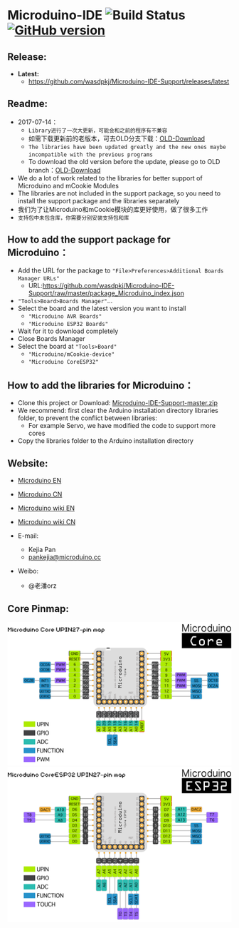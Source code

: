Microduino-IDE ![Build Status](https://travis-ci.org/wasdpkj/Microduino-IDE-Support.svg?branch=master) [![GitHub version](https://img.shields.io/github/release/wasdpkj/Microduino-IDE-Support.svg)](https://github.com/wasdpkj/Microduino-IDE-Support/releases/latest)
========

Release:
------------
- **Latest:**
    - https://github.com/wasdpkj/Microduino-IDE-Support/releases/latest

Readme:
------------
- 2017-07-14：
  - `Library进行了一次大更新，可能会和之前的程序有不兼容`
  - 如需下载更新前的老版本，可去OLD分支下载：[OLD-Download](https://github.com/wasdpkj/Microduino-IDE-Support/tree/OLD)
  - `The libraries have been updated greatly and the new ones maybe incompatible with the previous programs`
  - To download the old version before the update, please go to OLD branch：[OLD-Download](https://github.com/wasdpkj/Microduino-IDE-Support/tree/OLD)
- We do a lot of work related to the libraries for better support of Microduino and mCookie Modules
- The libraries are not included in the support package, so you need to install the support package and the libraries separately
- 我们为了让Microduino和mCookie模块的库更好使用，做了很多工作
- `支持包中未包含库，你需要分别安装支持包和库`

How to add the support package for Microduino：
------------
- Add the URL for the package to `"File>Preferences>Additional Boards Manager URLs"`
  - URL:https://github.com/wasdpkj/Microduino-IDE-Support/raw/master/package_Microduino_index.json
- `"Tools>Board>Boards Manager"`...
- Select the board and the latest version you want to install
  - `"Microduino AVR Boards"`
  - `"Microduino ESP32 Boards"`
- Wait for it to download completely
- Close Boards Manager
- Select the board at `"Tools>Board"`
  - `"Microduino/mCookie-device"`
  - `"Microduino CoreESP32"`

How to add the libraries for Microduino：
------------
- Clone this project or Download: [Microduino-IDE-Support-master.zip](https://github.com/wasdpkj/Microduino-IDE-Support/archive/master.zip)
- We recommend: first clear the Arduino installation directory libraries folder, to prevent the conflict between libraries: 
  - For example Servo, we have modified the code to support more cores
- Copy the libraries folder to the Arduino installation directory

Website:
------------
- [Microduino EN](http://www.microduino.cc)
- [Microduino CN](http://www.microduino.cn)

- [Microduino wiki EN](http://wiki.microduino.cc)
- [Microduino wiki CN](http://wiki.microduino.cn)

- E-mail:
  - Kejia Pan
  + pankejia@microduino.cc

- Weibo:
  - @老潘orz

Core Pinmap:
------------
![Pin Functions](_doc/pinmap-core.png)
![Pin Functions](_doc/pinmap-coreesp.png)

